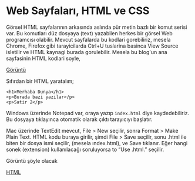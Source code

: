 # Web Sayfaları, HTML ve CSS

Görsel HTML sayfalarının arkasında aslında pür metin bazlı bir komut
serisi var. Bu komutları düz dosyaya (text) yazabilen herkes bir
görsel Web programcısı olabilir. Mevcut sayfalarda bu kodlari
gorebiliriz, mesela Chrome, Firefox gibi tarayicilarda Ctrl+U tuslarina
basinca View Source isletilir ve HTML kaynagi burada gorulebilir.
Mesela bu blog'un ana sayfasinin HTML kodlari soyle,

[Görüntü](web1.jpg)

Sıfırdan bir HTML yaratalım;

```
<h1>Merhaba Dunya</h1>
<p>Burada bazi yazilar</p>
<p>Satir 2</p>
```

Windows üzerinde Notepad var, oraya yazıp `index.html` diye
kaydedebiliriz.  Bu dosyaya tıklayınca otomatik olarak çıktı
tarayıcıyı başlatır.

Mac üzerinde TextEdit mevcut, File > New seçilir, sonra Format > Make
Plain Text. HTML kodu buraya girilir, şimdi File > Save seçilir, sonu
.html ile biten bir dosya ismi seçilir, (mesela ındex.html), ve Save
tıklanır. Eğer hangi sonek (extension) kullanılacağı soruluyorsa to
“Use .html.” seçilir.

Görüntü şöyle olacak

[HTML](webtest1.html)

